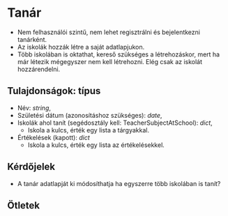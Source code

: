 # Tanár

- Nem felhasználói szintű, nem lehet regisztrálni és bejelentkezni tanárként.
- Az iskolák hozzák létre a saját adatlapjukon.
- Több iskolában is oktathat, kereső szükséges a létrehozáskor, mert ha már létezik mégegyszer nem kell létrehozni. Elég csak az iskolát hozzárendelni.

## Tulajdonságok: típus

- Név: *string*,
- Születési dátum (azonosításhoz szükséges): *date*,
- Iskolák ahol tanít (segédosztály kell: TeacherSubjectAtSchool): *dict*,
  - Iskola a kulcs, érték egy lista a tárgyakkal.
- Értékelések (kapott): *dict*
  - Iskola a kulcs, érték egy lista az értékelésekkel.


## Kérdőjelek

- A tanár adatlapját ki módosíthatja ha egyszerre több iskolában is tanít?

## Ötletek